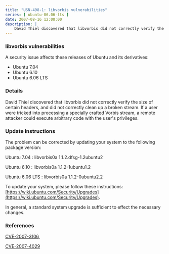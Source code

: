```yaml
---
title: "USN-498-1: libvorbis vulnerabilities"
series: [ ubuntu-06.06-lts ]
date: 2007-08-16 12:00:00
description: |
    David Thiel discovered that libvorbis did not correctly verify the size of certain headers, and did not correctly clean up a broken stream. If a user were tricked into processing a specially crafted Vorbis stream, a remote attacker could execute arbitrary code with the user&#39;s privileges.
--- 
```

 
### libvorbis vulnerabilities

A security issue affects these releases of Ubuntu and its derivatives:

* Ubuntu 7.04
* Ubuntu 6.10
* Ubuntu 6.06 LTS

### Details

David Thiel discovered that libvorbis did not correctly verify the size of certain headers, and did not correctly clean up a broken stream. If a user were tricked into processing a specially crafted Vorbis stream, a remote attacker could execute arbitrary code with the user&#39;s privileges.

### Update instructions

The problem can be corrected by updating your system to the following package version:

Ubuntu 7.04
 : libvorbis0a <span>1.1.2.dfsg-1.2ubuntu2</span>

Ubuntu 6.10
 : libvorbis0a <span>1.1.2-1ubuntu1.2</span>

Ubuntu 6.06 LTS
 : libvorbis0a <span>1.1.2-0ubuntu2.2</span>

To update your system, please follow these instructions: [https://wiki.ubuntu.com/Security/Upgrades](https://wiki.ubuntu.com/Security/Upgrades).

In general, a standard system upgrade is sufficient to effect the necessary changes.

### References

 [CVE-2007-3106](http://people.ubuntu.com/~ubuntu-security/cve/CVE-2007-3106), 

 [CVE-2007-4029](http://people.ubuntu.com/~ubuntu-security/cve/CVE-2007-4029)
 
